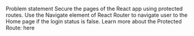 Problem statement
Secure the pages of the React app using protected routes.
Use the Navigate element of React Router to navigate user to the Home page if the login status is false.
Learn more about the Protected Route: here
